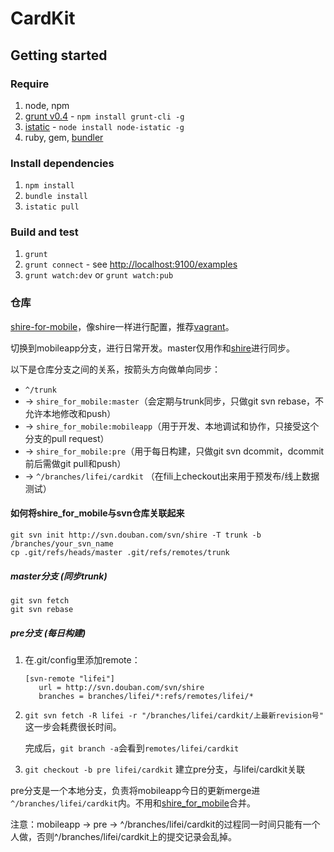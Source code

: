 
# CardKit

## Getting started

### Require

1. node, npm
2. [grunt v0.4](http://gruntjs.com/getting-started) - `npm install grunt-cli -g`
3. [istatic](https://ozjs.org/istatic) - `node install node-istatic -g`
5. ruby, gem, [bundler](http://gembundler.com/)

### Install dependencies

1. `npm install`
2. `bundle install`
2. `istatic pull`

### Build and test

1. `grunt`
2. `grunt connect` - see [http://localhost:9100/examples](http://localhost:9001/examples)
3. `grunt watch:dev` or `grunt watch:pub`

### 仓库

[shire-for-mobile](http://code.dapps.douban.com/shire_for_mobile)，像shire一样进行配置，推荐[vagrant](http://dou.bz/siv)。

切换到mobileapp分支，进行日常开发。master仅用作和[shire](http://svn.douban.com/svn/shire)进行同步。

以下是仓库分支之间的关系，按箭头方向做单向同步：

* `^/trunk` 
* -> `shire_for_mobile:master`（会定期与trunk同步，只做git svn rebase，不允许本地修改和push）
* -> `shire_for_mobile:mobileapp`（用于开发、本地调试和协作，只接受这个分支的pull request） 
* -> `shire_for_mobile:pre`（用于每日构建，只做git svn dcommit，dcommit前后需做git pull和push）
* -> `^/branches/lifei/cardkit` （在fili上checkout出来用于预发布/线上数据测试）

#### 如何将shire\_for\_mobile与svn仓库关联起来

```
git svn init http://svn.douban.com/svn/shire -T trunk -b /branches/your_svn_name
cp .git/refs/heads/master .git/refs/remotes/trunk
```

##### master分支 (同步trunk)

```
git svn fetch
git svn rebase
```

##### pre分支 (每日构建)

1. 在.git/config里添加remote：

    ```
    [svn-remote "lifei"]
       url = http://svn.douban.com/svn/shire
       branches = branches/lifei/*:refs/remotes/lifei/*
    ```

2. `git svn fetch -R lifei -r "/branches/lifei/cardkit/上最新revision号"` 这一步会耗费很长时间。

   完成后，`git branch -a`会看到`remotes/lifei/cardkit`

3. `git checkout -b pre lifei/cardkit` 建立pre分支，与lifei/cardkit关联

pre分支是一个本地分支，负责将mobileapp今日的更新merge进`^/branches/lifei/cardkit`内。不用和[shire\_for\_mobile](http://code/shire_for_mobile)合并。

注意：mobileapp -> pre -> ^/branches/lifei/cardkit的过程同一时间只能有一个人做，否则^/branches/lifei/cardkit上的提交记录会乱掉。
